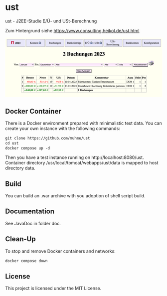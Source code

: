 # ust
ust - J2EE-Studie E/Ü- und USt-Berechnung

Zum Hintergrund siehe https://www.consulting.heikol.de/ust.html

![screenshot.png](screenshot.png)

## Docker Container
There is a Docker environment prepared with minimalistic test data. You can create your own instance with the following commands:
```
git clone https://github.com/muhme/ust
cd ust
docker compose up -d
```
Then you have a test instance running on http://localhost:8080/ust.
Container directory /usr/local/tomcat/webapps/ust/data is mapped to host directory data.

## Build
You can build an .war archive with you adoption of shell script build.

## Documentation
See JavaDoc in folder doc.

## Clean-Up
To stop and remove Docker containers and networks:
```bash
docker compose down
```

## License
This project is licensed under the MIT License.

